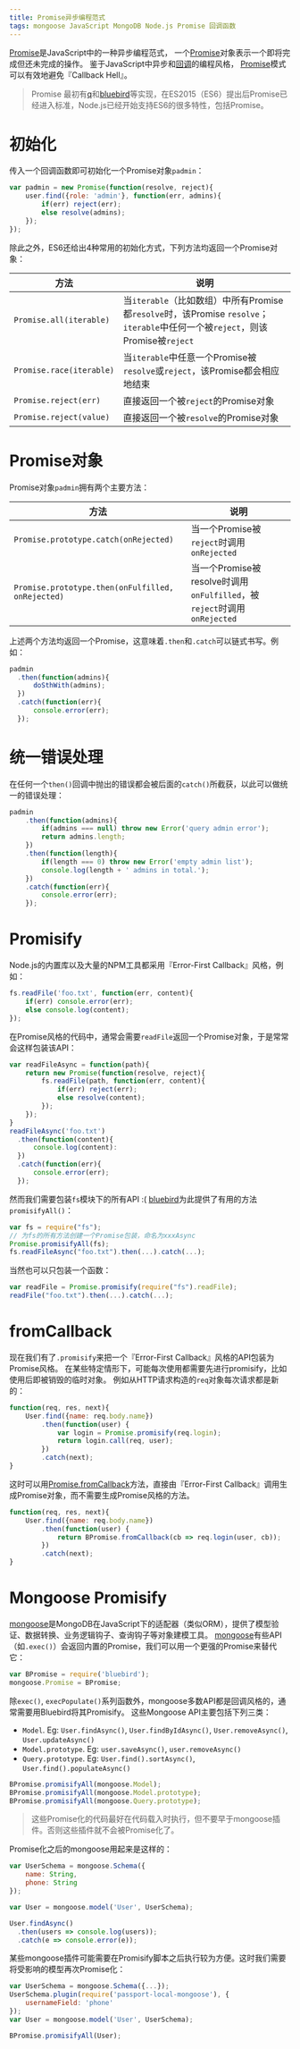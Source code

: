 ```yaml
---
title: Promise异步编程范式
tags: mongoose JavaScript MongoDB Node.js Promise 回调函数
---
```


[Promise][promisesaplus]是JavaScript中的一种异步编程范式，
一个[Promise][promisesaplus]对象表示一个即将完成但还未完成的操作。
鉴于JavaScript中异步和[回调][functional]的编程风格，
[Promise][promisesaplus]模式可以有效地避免『Callback Hell』。

> Promise 最初有[q][q]和[bluebird][bluebird]等实现，在ES2015（ES6）提出后Promise已经进入标准，Node.js已经开始支持ES6的很多特性，包括Promise。

# 初始化

传入一个回调函数即可初始化一个Promise对象`padmin`：

```javascript
var padmin = new Promise(function(resolve, reject){
    user.find({role: 'admin'}, function(err, admins){
        if(err) reject(err);
        else resolve(admins);
    });
});
```

<!--more-->

除此之外，ES6还给出4种常用的初始化方式，下列方法均返回一个Promise对象：

方法 | 说明
---|---
`Promise.all(iterable)` | 当`iterable`（比如数组）中所有Promise都`resolve`时，该Promise `resolve`；`iterable`中任何一个被`reject`，则该Promise被`reject`
`Promise.race(iterable)` | 当`iterable`中任意一个Promise被`resolve`或`reject`，该Promise都会相应地结束
`Promise.reject(err)` | 直接返回一个被`reject`的Promise对象
`Promise.reject(value)` | 直接返回一个被`resolve`的Promise对象

# Promise对象

Promise对象`padmin`拥有两个主要方法：

方法 | 说明
---|---
`Promise.prototype.catch(onRejected)` | 当一个Promise被`reject`时调用`onRejected`
`Promise.prototype.then(onFulfilled, onRejected)` | 当一个Promise被resolve时调用`onFulfilled`，被`reject`时调用`onRejected`

上述两个方法均返回一个Promise，这意味着`.then`和`.catch`可以链式书写。例如：

```javascript
padmin
  .then(function(admins){
      doSthWith(admins);
  })
  .catch(function(err){
      console.error(err);
  });
```

# 统一错误处理

在任何一个`then()`回调中抛出的错误都会被后面的`catch()`所截获，以此可以做统一的错误处理：

```javascript
padmin
    .then(function(admins){
        if(admins === null) throw new Error('query admin error');
        return admins.length;
    })
    .then(function(length){
        if(length === 0) throw new Error('empty admin list');
        console.log(length + ' admins in total.');
    })
    .catch(function(err){
        console.error(err);
    });
```

# Promisify

Node.js的内置库以及大量的NPM工具都采用『Error-First Callback』风格，例如：

```javascript
fs.readFile('foo.txt', function(err, content){
    if(err) console.error(err);
    else console.log(content);
});
```

在Promise风格的代码中，通常会需要`readFile`返回一个Promise对象，于是常常会这样包装该API：

```javascript
var readFileAsync = function(path){
    return new Promise(function(resolve, reject){
        fs.readFile(path, function(err, content){
            if(err) reject(err);
            else resolve(content);
        });
    });
}
readFileAsync('foo.txt')
  .then(function(content){
      console.log(content):
  })
  .catch(function(err){
      console.error(err);
  });
```

然而我们需要包装`fs`模块下的所有API :( 
[bluebird][bluebird]为此提供了有用的方法`promisifyAll()`：

```javascript
var fs = require("fs");
// 为fs的所有方法创建一个Promise包装，命名为xxxAsync
Promise.promisifyAll(fs);
fs.readFileAsync("foo.txt").then(...).catch(...);
```

当然也可以只包装一个函数：

```javascript
var readFile = Promise.promisify(require("fs").readFile);
readFile("foo.txt").then(...).catch(...);
```

# fromCallback

现在我们有了`.promisify`来把一个『Error-First Callback』风格的API包装为Promise风格。
在某些特定情形下，可能每次使用都需要先进行promisify，比如使用后即被销毁的临时对象。
例如从HTTP请求构造的`req`对象每次请求都是新的：

```javascript
function(req, res, next){
    User.find({name: req.body.name})
        .then(function(user) {
            var login = Promise.promisify(req.login);
            return login.call(req, user);
        })
        .catch(next);
}
```

这时可以用[Promise.fromCallback][fromcallback]方法，直接由『Error-First Callback』调用生成Promise对象，而不需要生成Promise风格的方法。

```javascript
function(req, res, next){
    User.find({name: req.body.name})
        .then(function(user) {
            return BPromise.fromCallback(cb => req.login(user, cb));
        })
        .catch(next);
}
```

# Mongoose Promisify

[mongoose][mongoose]是MongoDB在JavaScript下的适配器（类似ORM），提供了模型验证、数据转换、业务逻辑钩子、查询钩子等对象建模工具。
[mongoose][mongoose]有些API（如`.exec()`）会返回内置的Promise，我们可以用一个更强的Promise来替代它：

```javascript
var BPromise = require('bluebird');
mongoose.Promise = BPromise;
```

除`exec()`, `execPopulate()`系列函数外，mongoose多数API都是回调风格的，通常需要用Bluebird将其Promisify。
这些Mongoose API主要包括下列三类：

* `Model`. Eg: `User.findAsync()`, `User.findByIdAsync()`, `User.removeAsync()`, `User.updateAsync()`
* `Model.prototype`. Eg: `user.saveAsync()`, `user.removeAsync()`
* `Query.prototype`. Eg: `User.find().sortAsync()`, `User.find().populateAsync()`

```javascript
BPromise.promisifyAll(mongoose.Model);
BPromise.promisifyAll(mongoose.Model.prototype);
BPromise.promisifyAll(mongoose.Query.prototype);
```

> 这些Promise化的代码最好在代码载入时执行，但不要早于mongoose插件。否则这些插件就不会被Promise化了。

Promise化之后的mongoose用起来是这样的：

```javascript
var UserSchema = mongoose.Schema({
    name: String,
    phone: String
});

var User = mongoose.model('User', UserSchema);

User.findAsync()
  .then(users => console.log(users));
  .catch(e => console.error(e));
```

某些mongoose插件可能需要在Promisify脚本之后执行较为方便。这时我们需要将受影响的模型再次Promise化：

```javascript
var UserSchema = mongoose.Schema({...});
UserSchema.plugin(require('passport-local-mongoose'), {
    usernameField: 'phone'
});
var User = mongoose.model('User', UserSchema);

BPromise.promisifyAll(User);
```

[promisesaplus]: https://promisesaplus.com/
[functional]: /2016/02/09/js-functional.html
[q]: https://www.npmjs.com/package/q
[bluebird]: https://www.npmjs.com/package/bluebird
[promisify]: http://bluebirdjs.com/docs/api/promise.promisify.html
[promisifyall]: http://bluebirdjs.com/docs/api/promise.promisifyall.html
[fromcallback]: http://bluebirdjs.com/docs/api/promise.fromcallback.html
[mongoose]: http://mongoosejs.com/
[mongoose-model]: http://mongoosejs.com/docs/api.html#model-js
[mongoose-doc]: http://mongoosejs.com/docs/api.html#model_Model-save
